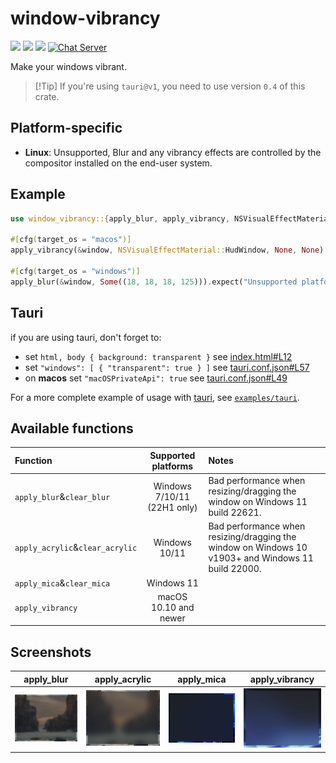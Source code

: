 # window-vibrancy

[![](https://img.shields.io/crates/v/window-vibrancy)](https://crates.io/crates/window-vibrancy)
[![](https://img.shields.io/docsrs/window-vibrancy)](https://docs.rs/window-vibrancy/)
![](https://img.shields.io/crates/l/window-vibrancy)
[![Chat Server](https://img.shields.io/badge/chat-on%20discord-7289da.svg)](https://discord.gg/SpmNs4S)

Make your windows vibrant.

> [!Tip] If you're using `tauri@v1`, you need to use version `0.4` of this
> crate.

## Platform-specific

-   **Linux**: Unsupported, Blur and any vibrancy effects are controlled by the
    compositor installed on the end-user system.

## Example

```rs
use window_vibrancy::{apply_blur, apply_vibrancy, NSVisualEffectMaterial};

#[cfg(target_os = "macos")]
apply_vibrancy(&window, NSVisualEffectMaterial::HudWindow, None, None).expect("Unsupported platform! 'apply_vibrancy' is only supported on macOS");

#[cfg(target_os = "windows")]
apply_blur(&window, Some((18, 18, 18, 125))).expect("Unsupported platform! 'apply_blur' is only supported on Windows");
```

## Tauri

if you are using tauri, don't forget to:

-   set `html, body { background: transparent }` see
    [index.html#L12](https://github.com/tauri-apps/window-vibrancy/blob/dev/examples/tauri/public/index.html#L12)
-   set `"windows": [ { "transparent": true } ]` see
    [tauri.conf.json#L57](https://github.com/tauri-apps/window-vibrancy/blob/dev/examples/tauri/src-tauri/tauri.conf.json#L57)
-   on **macos** set `"macOSPrivateApi": true` see
    [tauri.conf.json#L49](https://github.com/tauri-apps/window-vibrancy/blob/dev/examples/tauri/src-tauri/tauri.conf.json#L49)

For a more complete example of usage with [tauri](https://tauri.app/), see
[`examples/tauri`](https://github.com/tauri-apps/window-vibrancy/tree/dev/examples/tauri).

## Available functions

| Function                        |     Supported platforms     | Notes                                                                                              |
| :------------------------------ | :-------------------------: | :------------------------------------------------------------------------------------------------- |
| `apply_blur`&`clear_blur`       | Windows 7/10/11 (22H1 only) | Bad performance when resizing/dragging the window on Windows 11 build 22621.                       |
| `apply_acrylic`&`clear_acrylic` |        Windows 10/11        | Bad performance when resizing/dragging the window on Windows 10 v1903+ and Windows 11 build 22000. |
| `apply_mica`&`clear_mica`       |         Windows 11          |                                                                                                    |
| `apply_vibrancy`                |    macOS 10.10 and newer    |                                                                                                    |

## Screenshots

<p align="center">

|                       apply_blur                       |                       apply_acrylic                       |                       apply_mica                       |                         apply_vibrancy                         |
| :----------------------------------------------------: | :-------------------------------------------------------: | :----------------------------------------------------: | :------------------------------------------------------------: |
| ![apply_blur screenshot](./screenshots/apply_blur.png) | ![apply_blur screenshot](./screenshots/apply_acrylic.png) | ![apply_mica screenshot](./screenshots/apply_mica.png) | ![apply_vibrancy screenshot](./screenshots/apply_vibrancy.png) |

</p>
